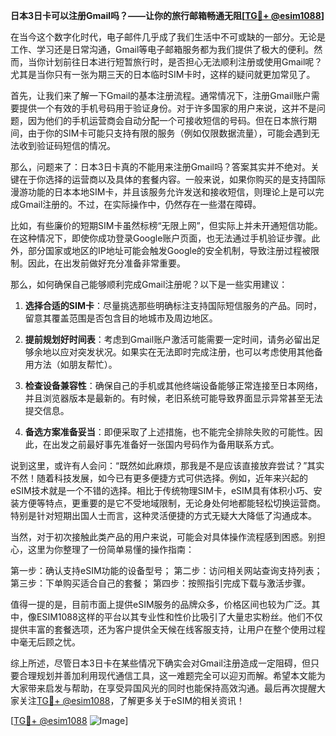 **日本3日卡可以注册Gmail吗？——让你的旅行邮箱畅通无阻[[TG💪+ @esim1088](https://t.me/s/esim1088)]**

在当今这个数字化时代，电子邮件几乎成了我们生活中不可或缺的一部分。无论是工作、学习还是日常沟通，Gmail等电子邮箱服务都为我们提供了极大的便利。然而，当你计划前往日本进行短暂旅行时，是否担心无法顺利注册或使用Gmail呢？尤其是当你只有一张为期三天的日本临时SIM卡时，这样的疑问就更加常见了。

首先，让我们来了解一下Gmail的基本注册流程。通常情况下，注册Gmail账户需要提供一个有效的手机号码用于验证身份。对于许多国家的用户来说，这并不是问题，因为他们的手机运营商会自动分配一个可接收短信的号码。但在日本旅行期间，由于你的SIM卡可能只支持有限的服务（例如仅限数据流量），可能会遇到无法收到验证码短信的情况。

那么，问题来了：日本3日卡真的不能用来注册Gmail吗？答案其实并不绝对。关键在于你选择的运营商以及具体的套餐内容。一般来说，如果你购买的是支持国际漫游功能的日本本地SIM卡，并且该服务允许发送和接收短信，则理论上是可以完成Gmail注册的。不过，在实际操作中，仍然存在一些潜在障碍。

比如，有些廉价的短期SIM卡虽然标榜“无限上网”，但实际上并未开通短信功能。在这种情况下，即使你成功登录Google账户页面，也无法通过手机验证步骤。此外，部分国家或地区的IP地址可能会触发Google的安全机制，导致注册过程被限制。因此，在出发前做好充分准备非常重要。

那么，如何确保自己能够顺利完成Gmail注册呢？以下是一些实用建议：

1. **选择合适的SIM卡**：尽量挑选那些明确标注支持国际短信服务的产品。同时，留意其覆盖范围是否包含目的地城市及周边地区。
   
2. **提前规划好时间表**：考虑到Gmail账户激活可能需要一定时间，请务必留出足够余地以应对突发状况。如果实在无法即时完成注册，也可以考虑使用其他备用方法（如朋友帮忙）。

3. **检查设备兼容性**：确保自己的手机或其他终端设备能够正常连接至日本网络，并且浏览器版本是最新的。有时候，老旧系统可能导致界面显示异常甚至无法提交信息。

4. **备选方案准备妥当**：即便采取了上述措施，也不能完全排除失败的可能性。因此，在出发之前最好事先准备好一张国内号码作为备用联系方式。

说到这里，或许有人会问：“既然如此麻烦，那我是不是应该直接放弃尝试？”其实不然！随着科技发展，如今已有更多便捷方式可供选择。例如，近年来兴起的eSIM技术就是一个不错的选择。相比于传统物理SIM卡，eSIM具有体积小巧、安装方便等特点，更重要的是它不受地域限制，无论身处何地都能轻松切换运营商。特别是针对短期出国人士而言，这种灵活便捷的方式无疑大大降低了沟通成本。

当然，对于初次接触此类产品的用户来说，可能会对具体操作流程感到困惑。别担心，这里为你整理了一份简单易懂的操作指南：

第一步：确认支持eSIM功能的设备型号；
第二步：访问相关网站查询支持列表；
第三步：下单购买适合自己的套餐；
第四步：按照指引完成下载与激活步骤。

值得一提的是，目前市面上提供eSIM服务的品牌众多，价格区间也较为广泛。其中，像ESIM1088这样的平台以其专业性和性价比吸引了大量忠实粉丝。他们不仅提供丰富的套餐选项，还为客户提供全天候在线客服支持，让用户在整个使用过程中毫无后顾之忧。

综上所述，尽管日本3日卡在某些情况下确实会对Gmail注册造成一定阻碍，但只要合理规划并善加利用现代通信工具，这一难题完全可以迎刃而解。希望本文能为大家带来启发与帮助，在享受异国风光的同时也能保持高效沟通。最后再次提醒大家关注[TG💪+ @esim1088](https://t.me/s/esim1088)，了解更多关于eSIM的相关资讯！

[[TG💪+ @esim1088](https://t.me/s/esim1088) ![Image](https://i.postimg.cc/4NQfJmqS/Snipaste-2025-05-13-00-14-12.png)]